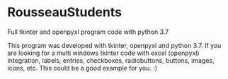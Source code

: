 # RousseauStudents
Full tkinter and openpyxl program code with python 3.7

This program was developed with tkinter, openpyxl and python 3.7. If you are looking for a multi windows tkinter code with excel (openpyxl) integration, labels, entries, checkboxes, radiobuttons, buttons, images, icons, etc. This could be a good example for you. :)

